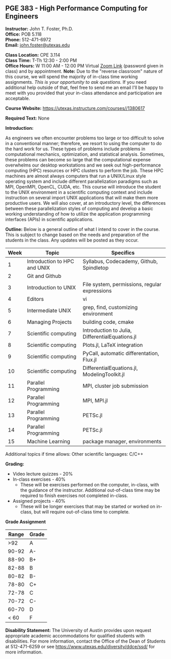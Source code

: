 <!--
.. title: Syllabus
.. slug: index
.. date: 2014-08-10 21:40:03 UTC-05:00
.. template: notitle.tmpl
.. description: PGE 383 - High Performance Computing syllabus page
-->

## PGE 383 - High Performance Computing for Engineers

**Instructor:** John T. Foster, Ph.D.  
**Office:** POB 5.118  
**Phone:** 512-471-6972  
**Email:** [john.foster@utexas.edu](mailto:john.foster@.utexas.edu)  

**Class Location:** CPE 3.114  
**Class Time:** T-Th 12:30 - 2:00 PM  
**Office Hours:** W 11:00 AM - 12:00 PM Virtual [Zoom Link](https://utexas.zoom.us/my/johntfoster) (password given in class)  and by appointment.  **Note:**  Due to the "reverse classroom" nature of this course, we will spend the majority of in-class time working assignments.  *This is your opportunity to ask questions.*  If you need additional help outside of that, feel free to send me an email I'll be happy to meet with you provided that your in-class attendance and participation are acceptable. 

**Course Website:** 
<https://utexas.instructure.com/courses//1380617>

**Required Text:** None

**Introduction:**

As engineers we often encounter problems too large or too difficult to solve in a conventional manner; therefore, we resort to using the computer to do the hard work for us. These types of problems include problems in computational mechanics, optimization, and statistical analysis. Sometimes, these problems can become so large that the computational expense overwhelms our desktop workstations and we seek out high-performance computing (HPC) resources or HPC clusters to perform the job. These HPC machines are almost always computers that run a UNIX/Linux style operating system and include different parallelization paradigms such as MPI, OpenMPI, OpenCL, CUDA, etc. This course will introduce the student to the UNIX environment in a scientific computing context and include instruction on several import UNIX applications that will make them more productive users. We will also cover, at an introductory level, the differences between these parallelization styles of computing and develop a basic working understanding of how to utilize the application programming interfaces (APIs) in scientific applications.

**Outline:** Below is a general outline of what I intend to cover in the course.  This is subject to change based on the needs and preparation of the students in the class.  Any updates will be posted as they occur.  


| Week | Topic | Specifics |
|------|-------|-----------|
| 1    | Introduction to HPC and UNIX | Syllabus, Codecademy, Github, Spindletop |
| 2    | Git and Github |  |
| 3    | Introduction to UNIX | File system, permissions, regular expressions |
| 4    | Editors | vi |
| 5    | Intermediate UNIX | grep, find, customizing environment |
| 6    | Managing Projects | building code, cmake |
| 7    | Scientific computing | Introduction to Julia, DifferentialEquations.jl | 
| 8    | Scientific computing | Plots.jl, LaTeX integration |
| 9    | Scientific computing | PyCall, automatic differentation, Flux.jl |
| 10   | Scientific computing | DifferentialEquations.jl, ModelingToolkit.jl  |
| 11   | Parallel Programming | MPI, cluster job submission |
| 12   | Parallel Programming | MPI, MPI.jl |
| 13   | Parallel Programming | PETSc.jl |
| 14   | Parallel Programming | PETSc.jl |
| 15   | Machine Learning | package manager, environments |


Additional topics if time allows: Other scientific languages: C/C++

**Grading:**

 * Video lecture quizzes - 20%
 * In-class exercises - 40%
    * These will be exercises performed on the computer, in-class, with the guidance of the instructor. Additional out-of-class time may be required to finish exercises not completed in-class.
 * Assigned projects - 40%
    * These will be longer exercises that may be started or worked on in-class, but will require out-of-class time to complete.


**Grade Assignment**

|Range|Grade|
|-|-|
|>92| A  |
|90-92| A-  |
|88-90| B+  |
|82-88| B  |
|80-82| B-  |
|78-80| C+  |
|72-78| C  |
|70-72| C-  |
|60-70| D  |
|< 60| F  |  


**Disability Statement:** The University of Austin provides upon request appropriate academic accommodations for qualified students with disabilities. For more information, contact the Office of the Dean of Students at 512-471-6259 or see https://www.utexas.edu/diversity/ddce/ssd/ for more information.
